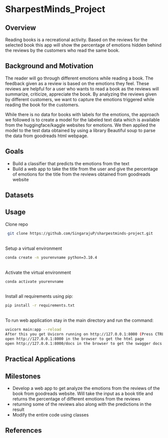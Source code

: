 # SharpestMinds_Project

## Overview
Reading books is a recreational activity. Based on the reviews for the selected book this app will show the percentage of emotions hidden behind the reviews by the customers who read the same book. 


## Background and Motivation

The reader will go through different emotions while reading a book. The feedback given as a review is based on the emotions they feel. These reviews are helpful for a user who wants to read a book as the reviews will summarize, criticize, appreciate the book. By analyzing the reviews given by different customers, we want to capture the emotions triggered while reading the book for the customers.

While there is no data for books with labels for the emotions, the approach we followed is to create a model for the labeled text data which is available from the huggingface/kaggle websites for emotions. We then applied the model to the test data obtained by using a library  Beautiful soup to parse the data from goodreads html webpage. 

## Goals
- Build a classifier that predicts the emotions from the text
- Build a web app to take the title from the user and give the percentage of emotions for the title from the reviews obtained from goodreads website

## Datasets

## Usage
Clone repo 
```bash
 git clone https://github.com/SingarajuP/sharpestminds-project.git
```
<br />Setup a virtual environment
```bash
conda create -n yourenvname python=3.10.4
```
<br />Activate the virtual environment

```bash
conda activate yourenvname
```
<br />Install all requirements using pip:
```bash
pip install -r requirements.txt
```
<br />To run web application stay in the main directory and run the command:
```bash
uvicorn main:app --reload 
After this you get Uvicorn running on http://127.0.0.1:8000 (Press CTRL+C to quit)
open http://127.0.0.1:8000 in the browser to get the html page
open http://127.0.0.1:8000/docs in the browser to get the swagger docs web page

```



## Practical Applications

## Milestones
- Develop a web app to get analyze the emotions from the reviews of the book from goodreads website. Will take the input as a book title and returns the percentage of different emotions from the reviews
- returning some of the reviews also along with the predictions in the result
- Modify the entire code using classes



## References
